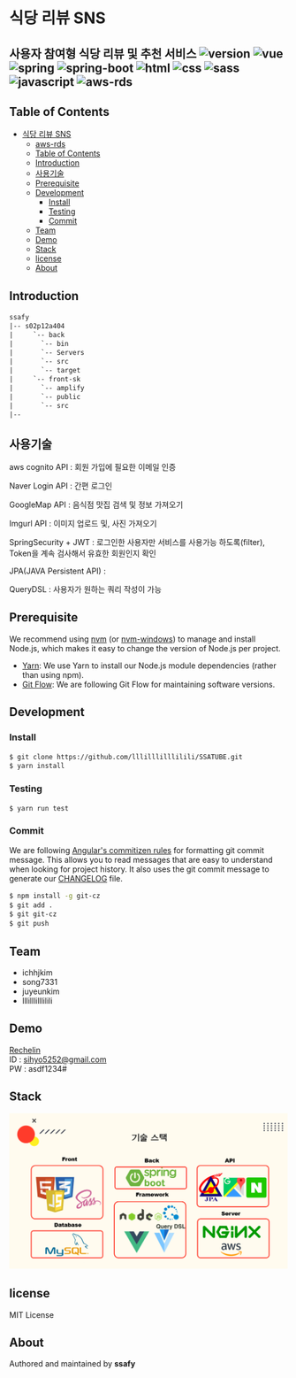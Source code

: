 # 식당 리뷰 SNS
사용자 참여형 식당 리뷰 및 추천 서비스
![version](https://img.shields.io/badge/version-0.0.1-orange?)
![vue](https://img.shields.io/badge/vue-3.0.0-blue?logo=Vue.js)
![spring](https://img.shields.io/badge/spring-4.0.0-yellow?logo=spring)
![spring-boot](https://img.shields.io/badge/springboot-4.0.0-yellow?logo=spring)
![html](https://img.shields.io/badge/html-html5-red?logo=html5)
![css](https://img.shields.io/badge/css-css3-red?logo=css3)
![sass](https://img.shields.io/badge/sass-1.23.0-red?logo=sass)
![javascript](https://img.shields.io/badge/javascript-es6-yellowgreen?logo=javascript)
![aws-rds](https://img.shields.io/badge/aws%20-rds-ff69b4?logo=Amazon)
---
## Table of Contents
- [식당 리뷰 SNS](#%ec%8b%9d%eb%8b%b9-%eb%a6%ac%eb%b7%b0-sns)
  - [aws-rds](#aws-rds)
  - [Table of Contents](#table-of-contents)
  - [Introduction](#introduction)
  - [사용기술](#%ec%82%ac%ec%9a%a9%ea%b8%b0%ec%88%a0)
  - [Prerequisite](#prerequisite)
  - [Development](#development)
    - [Install](#install)
    - [Testing](#testing)
    - [Commit](#commit)
  - [Team](#team)
  - [Demo](#demo)
  - [Stack](#stack)
  - [license](#license)
  - [About](#about)
## Introduction
```
ssafy
|-- s02p12a404
|     `-- back
|		`-- bin
|		`-- Servers
|		`-- src
|		`-- target
|     `-- front-sk
|		`-- amplify
|		`-- public
|		`-- src
|--
```

## 사용기술
aws cognito API : 회원 가입에 필요한 이메일 인증 

Naver Login API : 간편 로그인 

GoogleMap API : 음식점 맛집 검색 및 정보 가져오기

Imgurl API : 이미지 업로드 및, 사진 가져오기

SpringSecurity + JWT : 로그인한 사용자만 서비스를 사용가능 하도록(filter), Token을 계속 검사해서 유효한 회원인지 확인

JPA(JAVA Persistent API)  : 

QueryDSL : 사용자가 원하는 쿼리 작성이 가능


## Prerequisite
We recommend using [nvm](https://github.com/creationix/nvm) (or [nvm-windows](https://github.com/coreybutler/nvm-windows)) to manage and install Node.js, which makes it easy to change the version of Node.js per project.
- [Yarn](https://yarnpkg.com): We use Yarn to install our Node.js module dependencies (rather than using npm).
- [Git Flow](https://github.com/nvie/gitflow/wiki/Installation): We are following Git Flow for maintaining software versions.
## Development
### Install
```bash
$ git clone https://github.com/lllilllilllilili/SSATUBE.git
$ yarn install
```
### Testing
```bash
$ yarn run test
```
### Commit
We are following [Angular's commitizen rules](https://github.com/angular/angular.js/blob/master/DEVELOPERS.md#-git-commit-guidelines) for formatting git commit message. This allows you to read messages that are easy to understand when looking for project history. It also uses the git commit message to generate our [CHANGELOG](/CHANGELOG.md) file.
```bash
$ npm install -g git-cz
$ git add .
$ git git-cz
$ git push
```
## Team
- ichhjkim
- song7331
- juyeunkim
- lllilllilllilili

## Demo
[Rechelin](http://i02a404.p.ssafy.io/login)  
ID : sihyo5252@gmail.com  
PW : asdf1234#

## Stack
![stack](./img/image.png)

## license
MIT License
## About
Authored and maintained by **ssafy**
